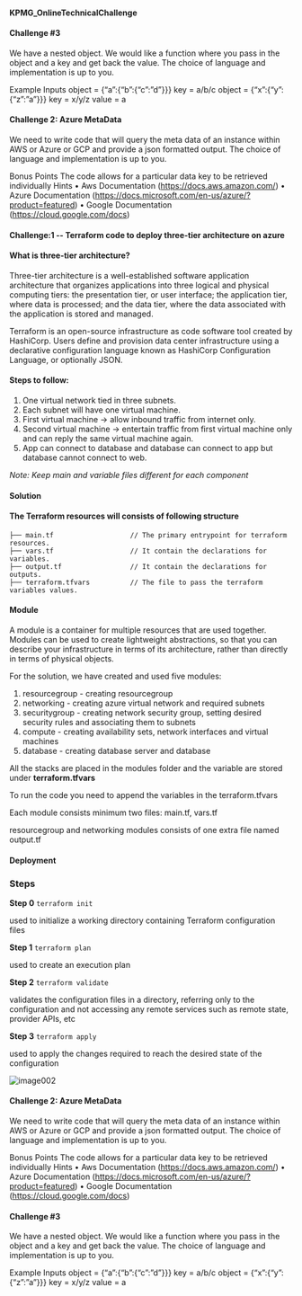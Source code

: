 #### KPMG_OnlineTechnicalChallenge

#### Challenge #3
We have a nested object. We would like a function where you pass in the object and a key and get back the value. The choice of language and implementation is up to you.

Example Inputs object = {“a”:{“b”:{“c”:”d”}}} key = a/b/c object = {“x”:{“y”:{“z”:”a”}}} key = x/y/z value = a

#### Challenge 2: Azure MetaData
We need to write code that will query the meta data of an instance within AWS or Azure or GCP and provide a json formatted output. The choice of language and implementation is up to you.

Bonus Points The code allows for a particular data key to be retrieved individually Hints • Aws Documentation (https://docs.aws.amazon.com/) • Azure Documentation (https://docs.microsoft.com/en-us/azure/?product=featured) • Google Documentation (https://cloud.google.com/docs)

#### Challenge:1 -- Terraform code to deploy three-tier architecture on azure

#### What is three-tier architecture?
Three-tier architecture is a well-established software application architecture that organizes applications into three logical and physical computing tiers: the presentation tier, or user interface; the application tier, where data is processed; and the data tier, where the data associated with the application is stored and managed.

Terraform is an open-source infrastructure as code software tool created by HashiCorp. Users define and provision data center infrastructure using a declarative configuration language known as HashiCorp Configuration Language, or optionally JSON.


#### Steps to follow:
1. One virtual network tied in three subnets.
2. Each subnet will have one virtual machine.
3. First virtual machine -> allow inbound traffic from internet only.
4. Second virtual machine -> entertain traffic from first virtual machine only and can reply the same virtual machine again.
5. App can connect to database and database can connect to app but database cannot connect to web.

_Note: Keep main and variable files different for each component_

#### Solution

#### The Terraform resources will consists of following structure

```
├── main.tf                   // The primary entrypoint for terraform resources.
├── vars.tf                   // It contain the declarations for variables.
├── output.tf                 // It contain the declarations for outputs.
├── terraform.tfvars          // The file to pass the terraform variables values.
```

#### Module

A module is a container for multiple resources that are used together. Modules can be used to create lightweight abstractions, so that you can describe your infrastructure in terms of its architecture, rather than directly in terms of physical objects.

For the solution, we have created and used five modules:
1. resourcegroup - creating resourcegroup
2. networking - creating azure virtual network and required subnets
3. securitygroup - creating network security group, setting desired security rules and associating them to subnets
4. compute - creating availability sets, network interfaces and virtual machines
5. database - creating database server and database

All the stacks are placed in the modules folder and the variable are stored under **terraform.tfvars**

To run the code you need to append the variables in the terraform.tfvars

Each module consists minimum two files: main.tf, vars.tf

resourcegroup and networking modules consists of one extra file named output.tf

#### Deployment

### Steps

**Step 0** `terraform init`

used to initialize a working directory containing Terraform configuration files

**Step 1** `terraform plan`

used to create an execution plan

**Step 2** `terraform validate`

validates the configuration files in a directory, referring only to the configuration and not accessing any remote services such as remote state, provider APIs, etc

**Step 3** `terraform apply`

used to apply the changes required to reach the desired state of the configuration


![image002](https://user-images.githubusercontent.com/48742081/212646165-51567cf9-b09a-4767-b0bf-feed74d3318d.png)


#### Challenge 2: Azure MetaData

We need to write code that will query the meta data of an instance within AWS or Azure or GCP and provide a json formatted output. 
The choice of language and implementation is up to you.

Bonus Points
The code allows for a particular data key to be retrieved individually
Hints
•         Aws Documentation (https://docs.aws.amazon.com/)
•         Azure Documentation (https://docs.microsoft.com/en-us/azure/?product=featured)
•         Google Documentation (https://cloud.google.com/docs)


#### Challenge #3

We have a nested object. We would like a function where you pass in the object and a key and get back the value. 
The choice of language and implementation is up to you.

Example Inputs
object = {“a”:{“b”:{“c”:”d”}}}
key = a/b/c
object = {“x”:{“y”:{“z”:”a”}}}
key = x/y/z
value = a


